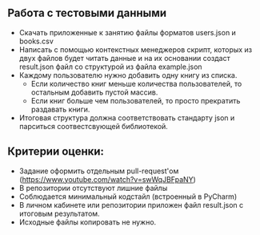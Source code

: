 ## Работа с тестовыми данными

* Скачать приложенные к занятию файлы форматов users.json и books.csv
* Написать с помощью контекстных менеджеров скрипт, которых из двух файлов будет читать данные и на их основании создаст result.json файл со структурой из файла example.json
* Каждому пользователю нужно добавить одну книгу из списка.
  * Если количество книг меньше количества пользователей, то остальным добавить пустой массив.
  * Если книг больше чем пользователей, то просто прекратить раздавать книги.
* Итоговая структура должна соответствовать стандарту json и парситься соотвестсвующей библиотекой.
## Критерии оценки:
* Задание оформить отдельным pull-request'ом (https://www.youtube.com/watch?v=swWqJBFpaNY)
* В репозитории отсутствуют лишние файлы
* Соблюдается минимальный кодстайл (встроенный в PyCharm)
* В личном кабинете или репозитории приложен файл result.json с итоговым результатом.
* Исходные файлы копировать не нужно.
